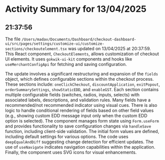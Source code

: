 # Activity Summary for 13/04/2025

## 21:37:56
The file `/Users/madav/Documents/Dashboard/checkout-dashboard-ui/src/pages/settings/customize-ui/customize-sections/checkoutelement.tsx` was updated on 13/04/2025 at 20:37:59.  This React component, `CheckoutElements`, allows customization of checkout UI elements.  It uses `gokwik-ui-kit` components and hooks like `useMerchantConfigApi` for fetching and saving configuration.

The update involves a significant restructuring and expansion of the `fields` object, which defines configurable sections within the checkout process.  These sections include:  `oneClickCheckout`, `discountApplication`, `exitPopout`, `orderSummarySettings`, `showStaticEDD`, and `enableGST`.  Each section contains multiple configurable fields (switches, radios, inputs, selects) with associated labels, descriptions, and validation rules.  Many fields have a recommended/not recommended indicator using visual cues.  There is also logic to handle conditional rendering of fields based on other field values (e.g., showing custom EDD message input only when the custom EDD option is selected). The component manages form state using `Form.useForm` and provides functionality to save configuration changes via `handleSave` function, including client-side validation.  The initial form values are defined, including default settings for various options.  The code uses  `deepEqualAndDiff` suggesting change detection for efficient updates.  The use of `useNavigate` indicates navigation capabilities within the application.  Finally, the component uses SVG icons for visual enhancements.
